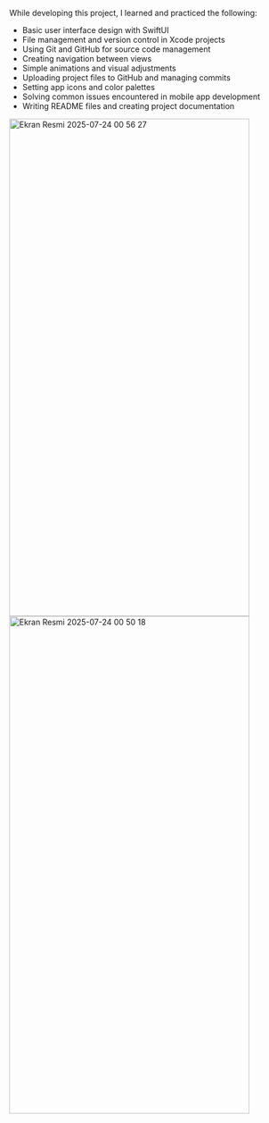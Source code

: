 While developing this project, I learned and practiced the following:

- Basic user interface design with SwiftUI  
- File management and version control in Xcode projects  
- Using Git and GitHub for source code management  
- Creating navigation between views  
- Simple animations and visual adjustments  
- Uploading project files to GitHub and managing commits  
- Setting app icons and color palettes  
- Solving common issues encountered in mobile app development  
- Writing README files and creating project documentation

<img width="431" height="891" alt="Ekran Resmi 2025-07-24 00 56 27" src="https://github.com/user-attachments/assets/e2398b29-75e3-42dc-b478-a847d69c6745" />
<img width="431" height="891" alt="Ekran Resmi 2025-07-24 00 50 18" src="https://github.com/user-attachments/assets/2ddc5fbc-b378-4282-b3aa-9e7ba8b84ac3" />
